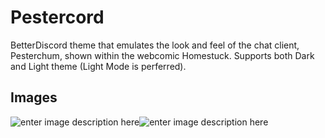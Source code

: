 # Pestercord

BetterDiscord theme that emulates the look and feel of the chat client, Pesterchum, shown within the webcomic Homestuck. Supports both Dark and Light theme (Light Mode is perferred).


## Images

![enter image description here](https://i.imgur.com/ljeugwQ.png)![enter image description here](https://i.imgur.com/2hcvhvE.png)


